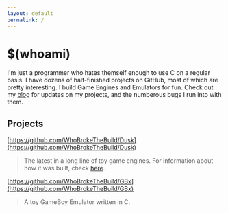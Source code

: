 ```yaml
---
layout: default
permalink: /
---
```


# $(whoami)

I'm just a programmer who hates themself enough to use C on a regular basis. I have dozens of half-finished projects on GitHub, most of which are pretty interesting. I build Game Engines and Emulators for fun. Check out my <a href="/blog.html">blog</a> for updates on my projects, and the numberous bugs I run into with them.

## Projects

[https://github.com/WhoBrokeTheBuild/Dusk](https://github.com/WhoBrokeTheBuild/Dusk)
> The latest in a long line of toy game engines. For information about how it was built, check <a href="/2020/05/06/building-a-game-engine.html">here</a>.

[https://github.com/WhoBrokeTheBuild/GBx](https://github.com/WhoBrokeTheBuild/GBx)
> A toy GameBoy Emulator written in C.
